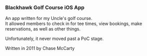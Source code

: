 ### Blackhawk Golf Course iOS App

An app written for my Uncle's golf course.  
It allowed members to check in for tee times, view bookings, make reservations, as well as other things. 

Unfortunately, it never moved past a PoC stage. 

Written in 2011 by Chase McCarty
